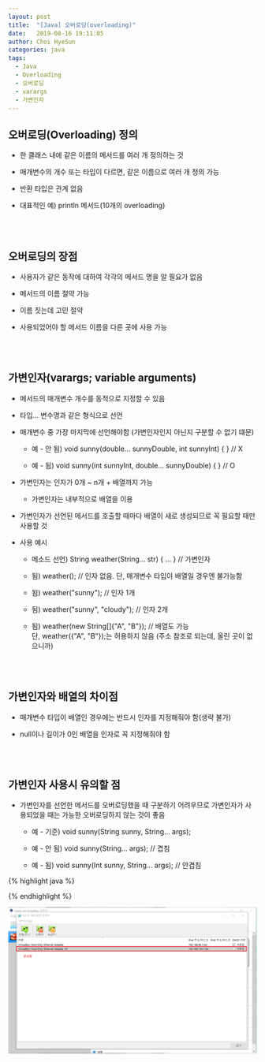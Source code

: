 ```yaml
---
layout: post
title:  "[Java] 오버로딩(overloading)"
date:   2019-08-16 19:11:05
author: Choi HyeSun
categories: java
tags:
  - Java
  - Overloading
  - 오버로딩
  - varargs
  - 가변인자
---
```


## 오버로딩(Overloading) 정의

- 한 클래스 내에 같은 이름의 메서드를 여러 개 정의하는 것

- 매개변수의 개수 또는 타입이 다르면, 같은 이름으로 여러 개 정의 가능

- 반환 타입은 관계 없음

- 대표적인 예) println 메서드(10개의 overloading)

<br>
<br>

## 오버로딩의 장점

- 사용자가 같은 동작에 대하여 각각의 메서드 명을 알 필요가 없음

- 메서드의 이름 절약 가능

- 이름 짓는데 고민 절약

- 사용되었어야 할 메서드 이름을 다른 곳에 사용 가능

<br>
<br>

## 가변인자(varargs; variable arguments)

- 메서드의 매개변수 개수를 동적으로 지정할 수 있음

- 타입... 변수명과 같은 형식으로 선언

- 매개변수 중 가장 마지막에 선언해야함 (가변인자인지 아닌지 구분할 수 없기 떄문)

  - 예 - 안 됨) void sunny(double... sunnyDouble, int sunnyInt) { } // X

  - 예 - 됨)     void sunny(int sunnyInt, double... sunnyDouble) { } // O

- 가변인자는 인자가 0개 ~ n개 + 배열까지 가능

  - 가변인자는 내부적으로 배열을 이용
  
- 가변인자가 선언된 메서드를 호출할 때마다 배열이 새로 생성되므로 꼭 필요할 때만 사용할 것

- 사용 예시

  - 메소드 선언) String weather(String... str) { ... } // 가변인자

  - 됨) weather(); // 인자 없음. 단, 매개변수 타입이 배열일 경우엔 불가능함

  - 됨) weather("sunny"); // 인자 1개

  - 됨) weather("sunny", "cloudy"); // 인자 2개

  - 됨) weather(new String[]{"A", "B"}); // 배열도 가능<br>단, weather({"A", "B"});는 허용하지 않음 (주소 참조로 되는데, 올린 곳이 없으니까)

<br>
<br>

## 가변인자와 배열의 차이점

- 매개변수 타입이 배열인 경우에는 반드시 인자를 지정해줘야 함(생략 불가)

- null이나 길이가 0인 배열을 인자로 꼭 지정해줘야 함

<br>
<br>

## 가변인자 사용시 유의할 점

- 가변인자를 선언한 메서드를 오버로딩했을 때 구분하기 어려우므로 가변인자가 사용되었을 때는 가능한 오버로딩하지 않는 것이 좋음

  - 예 - 기준)  void sunny(String sunny, String... args);

  - 예 - 안 됨) void sunny(String... args); // 겹침

  - 예 - 됨)     void sunny(Int sunny, String... args); // 안겹침

{% highlight java %}

{% endhighlight %}

![image](/img/2019-10-14/CentOS-Install-CLI-040-putty4.png)
